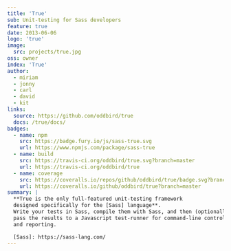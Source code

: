 ```yaml
---
title: 'True'
sub: Unit-testing for Sass developers
feature: true
date: 2013-06-06
logo: 'true'
image:
  src: projects/true.jpg
oss: owner
index: 'True'
author:
  - miriam
  - jonny
  - carl
  - david
  - kit
links:
  source: https://github.com/oddbird/true
  docs: /true/docs/
badges:
  - name: npm
    src: https://badge.fury.io/js/sass-true.svg
    url: https://www.npmjs.com/package/sass-true
  - name: build
    src: https://travis-ci.org/oddbird/true.svg?branch=master
    url: https://travis-ci.org/oddbird/true
  - name: coverage
    src: https://coveralls.io/repos/github/oddbird/true/badge.svg?branch=master
    url: https://coveralls.io/github/oddbird/true?branch=master
summary: |
  **True is the only full-featured unit-testing framework
  designed specifically for the [Sass] language**.
  Write your tests in Sass, compile them with Sass, and then (optionally)
  pass the results to a Javascript test-runner for command-line control
  and reporting.

  [Sass]: https://sass-lang.com/
---
```

